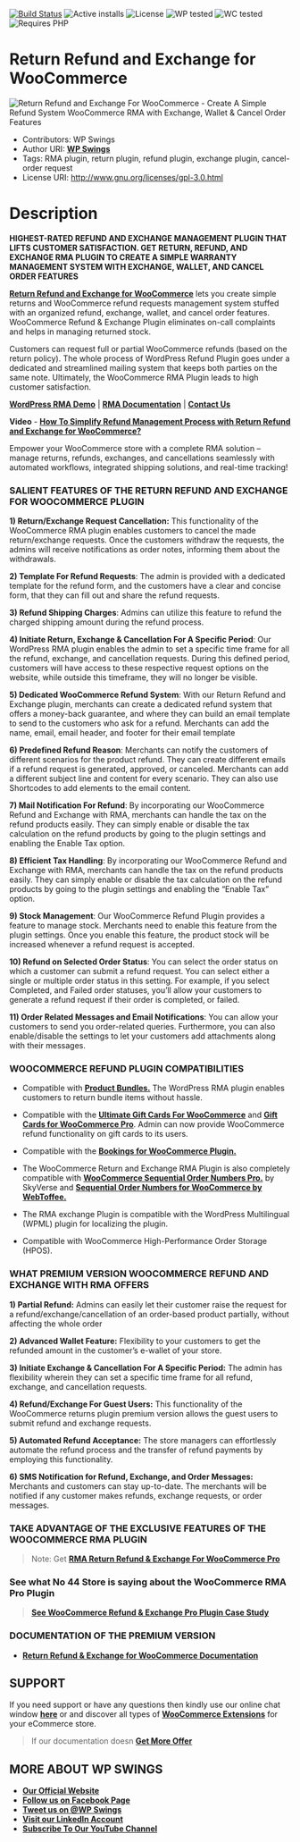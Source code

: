 [![Build Status](https://img.shields.io/travis/twbs/bootstrap/v4-dev.svg)](https://travis-ci.org/twbs/bootstrap) ![Active installs](https://img.shields.io/badge/Active-5000%2B-brightgreen) ![License](https://img.shields.io/badge/License-GPLv3%20or%20later-yellowgreen) ![WP tested](https://img.shields.io/badge/WP%20tested-6.7.1-brightgreen) ![WC tested](https://img.shields.io/badge/WC%20tested-9.5.1-brightgreen) ![Requires PHP](https://img.shields.io/badge/Requires%20PHP-7.2.0-blue)
# Return Refund and Exchange for WooCommerce
![Return Refund and Exchange For WooCommerce - Create A Simple Refund System WooCommerce RMA with Exchange, Wallet & Cancel Order Features](https://ps.w.org/woo-refund-and-exchange-lite/assets/banner-772x250.png?rev=2672154)
* Contributors: WP Swings
* Author URI: [**WP Swings**](https://wpswings.com/?utm_source=rma-github-page&utm_medium=referral&utm_campaign=wpswings-official)
* Tags:  RMA plugin, return plugin, refund plugin, exchange plugin, cancel-order request
* License URI: http://www.gnu.org/licenses/gpl-3.0.html

# Description

**HIGHEST-RATED REFUND AND EXCHANGE MANAGEMENT PLUGIN THAT LIFTS CUSTOMER SATISFACTION. GET RETURN, REFUND, AND EXCHANGE RMA PLUGIN TO CREATE A SIMPLE WARRANTY MANAGEMENT SYSTEM WITH EXCHANGE, WALLET, AND CANCEL ORDER FEATURES**

[**Return Refund and Exchange for WooCommerce**](https://wpswings.com/product/rma-return-refund-exchange-for-woocommerce-pro//?utm_source=rma-github-page&utm_medium=referral&utm_campaign=rma-pro-page) lets you create simple returns and WooCommerce refund requests management system stuffed with an organized refund, exchange, wallet, and cancel order features. WooCommerce Refund & Exchange Plugin eliminates on-call complaints and helps in managing returned stock. 

Customers can request full or partial WooCommerce refunds (based on the return policy). The whole process of WordPress Refund Plugin goes under a dedicated and streamlined mailing system that keeps both parties on the same note. Ultimately, the WooCommerce RMA Plugin leads to high customer satisfaction.

[**WordPress RMA Demo**](https://demo.wpswings.com/rma-return-refund-exchange-for-woocommerce-pro/?utm_source=wpswings-rma-github-page&utm_medium=referral&utm_campaign=rma-frontend-demo) | [**RMA Documentation**](https://docs.wpswings.com/woocommerce-refund-and-exchange-lite/?utm_source=wpswings-rma-github-page&utm_medium=referral&utm_campaign=rma-doc) | [**Contact Us**](https://wpswings.com/contact-us/?utm_source=rma-github-page&utm_medium=referral&utm_campaign=contactus)

**Video** - [**How To Simplify Refund Management Process with Return Refund and Exchange for WooCommerce?**](https://youtu.be/GQhXfBtzLE0)

Empower your WooCommerce store with a complete RMA solution – manage returns, refunds, exchanges, and cancellations seamlessly with automated workflows, integrated shipping solutions, and real-time tracking!

### SALIENT FEATURES OF THE RETURN REFUND AND EXCHANGE FOR WOOCOMMERCE PLUGIN 

**1) Return/Exchange Request Cancellation:** This functionality of the WooCommerce RMA plugin enables customers to cancel the made return/exchange requests. Once the customers withdraw the requests, the admins will receive notifications as order notes, informing them about the withdrawals.

**2) Template For Refund Requests**: The admin is provided with a dedicated template for the refund form, and the customers have a clear and concise form, that they can fill out and share the refund requests.

**3) Refund Shipping Charges**: Admins can utilize this feature to refund the charged shipping amount during the refund process. 

**4) Initiate Return, Exchange & Cancellation For A Specific Period**: Our WordPress RMA plugin enables the admin to set a specific time frame for all the refund, exchange, and cancellation requests. During this defined period, customers will have access to these respective request options on the website, while outside this timeframe, they will no longer be visible.

**5) Dedicated WooCommerce Refund System**: 
With our Return Refund and Exchange plugin, merchants can create a dedicated refund system that offers a money-back guarantee, and where they can build an email template to send to the customers who ask for a refund. Merchants can add the name, email, email header, and footer for their email template 

**6) Predefined Refund Reason**: Merchants can notify the customers of different scenarios for the product refund. They can create different emails if a refund request is generated, approved, or canceled. Merchants can add a different subject line and content for every scenario. They can also use Shortcodes to add elements to the email content.

**7) Mail Notification For Refund**: By incorporating our WooCommerce Refund and Exchange with RMA, merchants can handle the tax on the refund products easily. They can simply enable or disable the tax calculation on the refund products by going to the plugin settings and enabling the Enable Tax option.

**8) Efficient Tax Handling**: By incorporating our WooCommerce Refund and Exchange with RMA, merchants can handle the tax on the refund products easily. They can simply enable or disable the tax calculation on the refund products by going to the plugin settings and enabling the “Enable Tax” option.

**9) Stock Management**: Our WooCommerce Refund Plugin provides a feature to manage stock. Merchants need to enable this feature from the plugin settings. Once you enable this feature, the product stock will be increased whenever a refund request is accepted.

**10) Refund on Selected Order Status**: You can select the order status on which a customer can submit a refund request. You can select either a single or multiple order status in this setting. For example, if you select Completed, and Failed order statuses, you’ll allow your customers to generate a refund request if their order is completed, or failed.

**11) Order Related Messages and Email Notifications**: You can allow your customers to send you order-related queries. Furthermore, you can also enable/disable the settings to let your customers add attachments along with their messages.

### WOOCOMMERCE REFUND PLUGIN COMPATIBILITIES

* Compatible with [**Product Bundles.**](https://woocommerce.com/products/product-bundles/) The WordPress RMA plugin enables customers to return bundle items without hassle. 


* Compatible with the [**Ultimate Gift Cards For WooCommerce**](https://wordpress.org/plugins/woo-gift-cards-lite/) and [**Gift Cards for WooCommerce Pro**](https://wpswings.com/product/gift-cards-for-woocommerce-pro/?utm_source=rma-github-page&utm_medium=referral&utm_campaign=gc-pro). Admin can now provide WooCommerce refund functionality on gift cards to its users.

* Compatible with the [**Bookings for WooCommerce Plugin.**](https://wordpress.org/plugins/mwb-bookings-for-woocommerce/)


* The WooCommerce Return and Exchange RMA Plugin is also completely compatible with [**WooCommerce Sequential Order Numbers Pro.**](https://www.skyverge.com/product/woocommerce-sequential-order-numbers-pro/) by SkyVerse and [**Sequential Order Numbers for WooCommerce by WebToffee.**](https://wordpress.org/plugins/wt-woocommerce-sequential-order-numbers/)

* The RMA exchange Plugin is compatible with the WordPress Multilingual (WPML) plugin for localizing the plugin.
 
* Compatible with WooCommerce High-Performance Order Storage (HPOS).

### WHAT PREMIUM VERSION WOOCOMMERCE REFUND AND EXCHANGE WITH RMA OFFERS  

**1) Partial Refund:** Admins can easily let their customer raise the request for a refund/exchange/cancellation of an order-based product partially, without affecting the whole order


**2) Advanced Wallet Feature:** Flexibility to your customers to get the refunded amount in the customer’s e-wallet of your store.


**3) Initiate Exchange & Cancellation For A Specific Period:** The admin has flexibility wherein they can set a specific time frame for all refund, exchange, and cancellation requests.


**4) Refund/Exchange For Guest Users:** This functionality of the WooCommerce returns plugin premium version allows the guest users to submit refund and exchange requests.


**5) Automated Refund Acceptance:** The store managers can effortlessly automate the refund process and the transfer of refund payments by employing this functionality.


**6) SMS Notification for Refund, Exchange, and Order Messages:** Merchants and customers can stay up-to-date. The merchants will be notified if any customer makes refunds, exchange requests, or order messages.


### TAKE ADVANTAGE OF THE EXCLUSIVE FEATURES OF THE WOOCOMMERCE RMA PLUGIN

> Note:  Get [**RMA Return Refund & Exchange For WooCommerce Pro**](https://wpswings.com/product/rma-return-refund-exchange-for-woocommerce-pro/?utm_source=rma-github-page&utm_medium=referral&utm_campaign=rma-pro)

### See what No 44 Store is saying about the WooCommerce RMA Pro Plugin

> [**See WooCommerce Refund & Exchange Pro Plugin Case Study**](https://wpswings.com/case-studies/no44store/?utm_source=rma-github-page&utm_medium=referral&utm_campaign=no44-casestudy)

### DOCUMENTATION OF THE PREMIUM VERSION

* [**Return Refund & Exchange for WooCommerce Documentation**](https://docs.wpswings.com/rma-return-refund-exchange-for-woocommerce-pro/?utm_source=rma-github-page&utm_medium=referral&utm_campaign=rma-doc)

## SUPPORT

If you need support or have any questions then kindly use our online chat window [**here**](https://wpswings.com/?utm_source=rma-github-page&utm_medium=referral&utm_campaign=wpswings-official) or and discover all types of [**WooCommerce Extensions**](https://wpswings.com/woocommerce-plugins/?utm_source=rma-github-page&utm_medium=referral&utm_campaign=woocommerce-plugins) for your eCommerce store.

> If our documentation doesn [**Get More Offer**](https://wpswings.com/offers/?utm_source=rma-github-page&utm_medium=referral&utm_campaign=offers)

## MORE ABOUT WP SWINGS

* [**Our Official Website**](https://wpswings.com/?utm_source=rma-github-page&utm_medium=referral&utm_campaign=wpswings-official)
* [**Follow us on Facebook Page**](https://www.facebook.com/wpswings)
* [**Tweet us on @WP Swings**](https://twitter.com/wpswings)
* [**Visit our LinkedIn Account**](https://www.linkedin.com/company/77072505/admin/)
* [**Subscribe To Our YouTube Channel**](https://www.youtube.com/channel/UC7nYNf0JETOwW3GOD_EW2Ag)